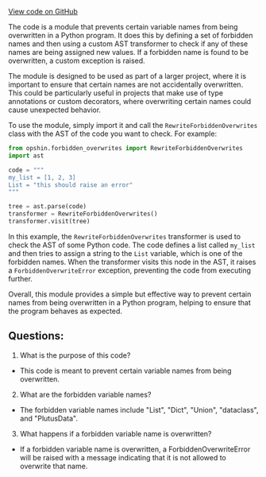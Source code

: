 [View code on GitHub](https://github.com/opshin/opshin/opshin/rewrite/rewrite_forbidden_overwrites.py)

The code is a module that prevents certain variable names from being overwritten in a Python program. It does this by defining a set of forbidden names and then using a custom AST transformer to check if any of these names are being assigned new values. If a forbidden name is found to be overwritten, a custom exception is raised.

The module is designed to be used as part of a larger project, where it is important to ensure that certain names are not accidentally overwritten. This could be particularly useful in projects that make use of type annotations or custom decorators, where overwriting certain names could cause unexpected behavior.

To use the module, simply import it and call the `RewriteForbiddenOverwrites` class with the AST of the code you want to check. For example:

```python
from opshin.forbidden_overwrites import RewriteForbiddenOverwrites
import ast

code = """
my_list = [1, 2, 3]
List = "this should raise an error"
"""

tree = ast.parse(code)
transformer = RewriteForbiddenOverwrites()
transformer.visit(tree)
```

In this example, the `RewriteForbiddenOverwrites` transformer is used to check the AST of some Python code. The code defines a list called `my_list` and then tries to assign a string to the `List` variable, which is one of the forbidden names. When the transformer visits this node in the AST, it raises a `ForbiddenOverwriteError` exception, preventing the code from executing further.

Overall, this module provides a simple but effective way to prevent certain names from being overwritten in a Python program, helping to ensure that the program behaves as expected.
## Questions: 
 1. What is the purpose of this code?
- This code is meant to prevent certain variable names from being overwritten.

2. What are the forbidden variable names?
- The forbidden variable names include "List", "Dict", "Union", "dataclass", and "PlutusData".

3. What happens if a forbidden variable name is overwritten?
- If a forbidden variable name is overwritten, a ForbiddenOverwriteError will be raised with a message indicating that it is not allowed to overwrite that name.